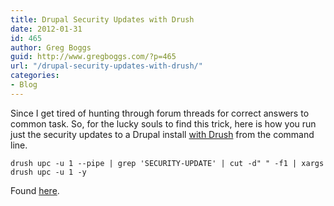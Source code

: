 ```yaml
---
title: Drupal Security Updates with Drush
date: 2012-01-31
id: 465
author: Greg Boggs
guid: http://www.gregboggs.com/?p=465
url: "/drupal-security-updates-with-drush/"
categories:
- Blog
---
```


Since I get tired of hunting through forum threads for correct answers to common task. So, for the lucky souls to find this trick, here is how you run just the security updates to a Drupal install [with Drush][1] from the command line.

`drush upc -u 1 --pipe | grep 'SECURITY-UPDATE' | cut -d" " -f1 | xargs drush upc -u 1 -y`

Found [here][2].

 [1]: http://drupal.org/project/drush
 [2]: http://drupal.org/node/823146

